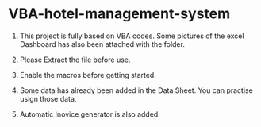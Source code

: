# VBA-hotel-management-system

1. This project is fully based on VBA codes. Some pictures of the excel Dashboard has also been attached with the folder. 

2. Please Extract the file before use.

3. Enable the macros before getting started.

4. Some data has already been added in the Data Sheet. You can practise usign those data. 

5. Automatic Inovice generator is also added.  

